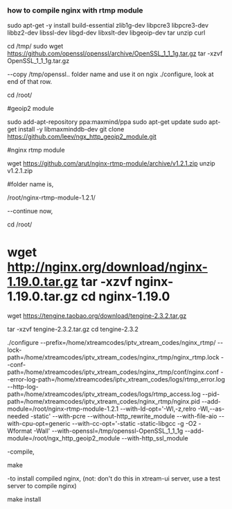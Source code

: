 ### how to compile nginx with rtmp module

sudo apt-get -y install build-essential zlib1g-dev libpcre3 libpcre3-dev libbz2-dev libssl-dev libgd-dev libxslt-dev libgeoip-dev tar unzip curl


cd /tmp/
sudo wget https://github.com/openssl/openssl/archive/OpenSSL_1_1_1g.tar.gz
tar -xzvf OpenSSL_1_1_1g.tar.gz

--copy /tmp/openssl.. folder name and use it on ngix ./configure, look at end of that row.

cd /root/


#geoip2 module

sudo add-apt-repository ppa:maxmind/ppa
sudo apt-get update
sudo apt-get install -y libmaxminddb-dev
git clone https://github.com/leev/ngx_http_geoip2_module.git

#nginx rtmp module

wget https://github.com/arut/nginx-rtmp-module/archive/v1.2.1.zip
unzip v1.2.1.zip

#folder name is,

/root/nginx-rtmp-module-1.2.1/

--continue  now, 

cd /root/

wget http://nginx.org/download/nginx-1.19.0.tar.gz
tar -xzvf nginx-1.19.0.tar.gz
cd nginx-1.19.0
===========
wget https://tengine.taobao.org/download/tengine-2.3.2.tar.gz

tar -xzvf tengine-2.3.2.tar.gz
cd tengine-2.3.2


./configure --prefix=/home/xtreamcodes/iptv_xtream_codes/nginx_rtmp/ --lock-path=/home/xtreamcodes/iptv_xtream_codes/nginx_rtmp/nginx_rtmp.lock --conf-path=/home/xtreamcodes/iptv_xtream_codes/nginx_rtmp/conf/nginx.conf --error-log-path=/home/xtreamcodes/iptv_xtream_codes/logs/rtmp_error.log --http-log-path=/home/xtreamcodes/iptv_xtream_codes/logs/rtmp_access.log --pid-path=/home/xtreamcodes/iptv_xtream_codes/nginx_rtmp/nginx.pid --add-module=/root/nginx-rtmp-module-1.2.1 --with-ld-opt='-Wl,-z,relro -Wl,--as-needed -static' --with-pcre --without-http_rewrite_module --with-file-aio --with-cpu-opt=generic --with-cc-opt='-static -static-libgcc -g -O2 -Wformat -Wall' --with-openssl=/tmp/openssl-OpenSSL_1_1_1g --add-module=/root/ngx_http_geoip2_module --with-http_ssl_module

-compile,

make

-to install compiled nginx, (not: don't do this in xtream-ui server, use a test server to compile nginx)

make install
